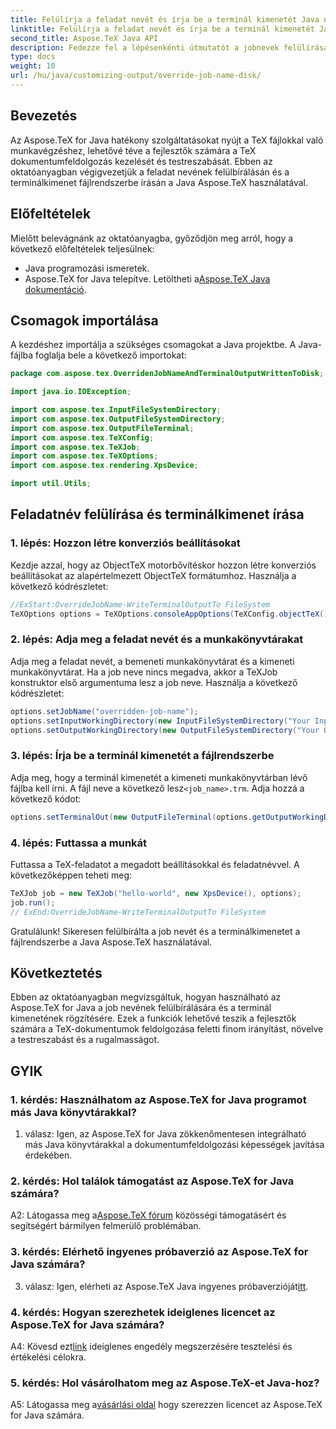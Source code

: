 ```yaml
---
title: Felülírja a feladat nevét és írja be a terminál kimenetét Java nyelven
linktitle: Felülírja a feladat nevét és írja be a terminál kimenetét Java nyelven
second_title: Aspose.TeX Java API
description: Fedezze fel a lépésenkénti útmutatót a jobnevek felülírásáról és a terminálkimenet írásáról az Aspose.TeX for Java használatával. Javítsa dokumentumfeldolgozását hatékony testreszabási lehetőségekkel.
type: docs
weight: 10
url: /hu/java/customizing-output/override-job-name-disk/
---
```

## Bevezetés

Az Aspose.TeX for Java hatékony szolgáltatásokat nyújt a TeX fájlokkal való munkavégzéshez, lehetővé téve a fejlesztők számára a TeX dokumentumfeldolgozás kezelését és testreszabását. Ebben az oktatóanyagban végigvezetjük a feladat nevének felülbírálásán és a terminálkimenet fájlrendszerbe írásán a Java Aspose.TeX használatával.

## Előfeltételek

Mielőtt belevágnánk az oktatóanyagba, győződjön meg arról, hogy a következő előfeltételek teljesülnek:

- Java programozási ismeretek.
-  Aspose.TeX for Java telepítve. Letöltheti a[Aspose.TeX Java dokumentáció](https://reference.aspose.com/tex/java/).

## Csomagok importálása

A kezdéshez importálja a szükséges csomagokat a Java projektbe. A Java-fájlba foglalja bele a következő importokat:

```java
package com.aspose.tex.OverridenJobNameAndTerminalOutputWrittenToDisk;

import java.io.IOException;

import com.aspose.tex.InputFileSystemDirectory;
import com.aspose.tex.OutputFileSystemDirectory;
import com.aspose.tex.OutputFileTerminal;
import com.aspose.tex.TeXConfig;
import com.aspose.tex.TeXJob;
import com.aspose.tex.TeXOptions;
import com.aspose.tex.rendering.XpsDevice;

import util.Utils;
```

## Feladatnév felülírása és terminálkimenet írása

### 1. lépés: Hozzon létre konverziós beállításokat

Kezdje azzal, hogy az ObjectTeX motorbővítéskor hozzon létre konverziós beállításokat az alapértelmezett ObjectTeX formátumhoz. Használja a következő kódrészletet:

```java
//ExStart:OverrideJobName-WriteTerminalOutputTo FileSystem
TeXOptions options = TeXOptions.consoleAppOptions(TeXConfig.objectTeX());
```

### 2. lépés: Adja meg a feladat nevét és a munkakönyvtárakat

Adja meg a feladat nevét, a bemeneti munkakönyvtárat és a kimeneti munkakönyvtárat. Ha a job neve nincs megadva, akkor a TeXJob konstruktor első argumentuma lesz a job neve. Használja a következő kódrészletet:

```java
options.setJobName("overridden-job-name");
options.setInputWorkingDirectory(new InputFileSystemDirectory("Your Input Directory"));
options.setOutputWorkingDirectory(new OutputFileSystemDirectory("Your Output Directory"));
```

### 3. lépés: Írja be a terminál kimenetét a fájlrendszerbe

 Adja meg, hogy a terminál kimenetét a kimeneti munkakönyvtárban lévő fájlba kell írni. A fájl neve a következő lesz`<job_name>.trm`. Adja hozzá a következő kódot:

```java
options.setTerminalOut(new OutputFileTerminal(options.getOutputWorkingDirectory()));
```

### 4. lépés: Futtassa a munkát

Futtassa a TeX-feladatot a megadott beállításokkal és feladatnévvel. A következőképpen teheti meg:

```java
TeXJob job = new TeXJob("hello-world", new XpsDevice(), options);
job.run();
// ExEnd:OverrideJobName-WriteTerminalOutputTo FileSystem
```

Gratulálunk! Sikeresen felülbírálta a job nevét és a terminálkimenetet a fájlrendszerbe a Java Aspose.TeX használatával.

## Következtetés

Ebben az oktatóanyagban megvizsgáltuk, hogyan használható az Aspose.TeX for Java a job nevének felülbírálására és a terminál kimenetének rögzítésére. Ezek a funkciók lehetővé teszik a fejlesztők számára a TeX-dokumentumok feldolgozása feletti finom irányítást, növelve a testreszabást és a rugalmasságot.

## GYIK

### 1. kérdés: Használhatom az Aspose.TeX for Java programot más Java könyvtárakkal?

1. válasz: Igen, az Aspose.TeX for Java zökkenőmentesen integrálható más Java könyvtárakkal a dokumentumfeldolgozási képességek javítása érdekében.

### 2. kérdés: Hol találok támogatást az Aspose.TeX for Java számára?

 A2: Látogassa meg a[Aspose.TeX fórum](https://forum.aspose.com/c/tex/47) közösségi támogatásért és segítségért bármilyen felmerülő problémában.

### 3. kérdés: Elérhető ingyenes próbaverzió az Aspose.TeX for Java számára?

 3. válasz: Igen, elérheti az Aspose.TeX Java ingyenes próbaverzióját[itt](https://releases.aspose.com/).

### 4. kérdés: Hogyan szerezhetek ideiglenes licencet az Aspose.TeX for Java számára?

 A4: Kövesd ezt[link](https://purchase.aspose.com/temporary-license/) ideiglenes engedély megszerzésére tesztelési és értékelési célokra.

### 5. kérdés: Hol vásárolhatom meg az Aspose.TeX-et Java-hoz?

 A5: Látogassa meg a[vásárlási oldal](https://purchase.aspose.com/buy) hogy szerezzen licencet az Aspose.TeX for Java számára.